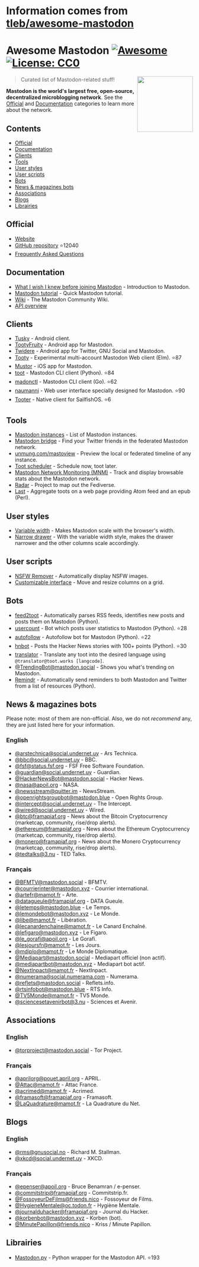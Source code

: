 # Information comes from [tleb/awesome-mastodon](https://github.com/tleb/awesome-mastodon)
# Awesome Mastodon [![Awesome](https://cdn.rawgit.com/sindresorhus/awesome/d7305f38d29fed78fa85652e3a63e154dd8e8829/media/badge.svg)](https://github.com/sindresorhus/awesome) [![License: CC0](https://img.shields.io/badge/License-CC0-lightgrey.svg)](https://creativecommons.org/publicdomain/zero/1.0/)


[<img src="https://rawgit.com/tleb/awesome-mastodon/master/mastodon-logo.svg" align="right" width="150">](https://joinmastodon.org)

> Curated list of Mastodon-related stuff!

**Mastodon is the world's largest free, open-source, decentralized microblogging network**. See the [Official](#official) and [Documentation](#documentation) categories to learn more about the network.

## Contents

* [Official](#official)
* [Documentation](#documentation)
* [Clients](#clients)
* [Tools](#tools)
* [User styles](#user-styles)
* [User scripts](#user-scripts)
* [Bots](#bots)
* [News & magazines bots](#news--magazines-bots)
* [Associations](#associatons)
* [Blogs](#blogs)
* [Librairies](#librairies)

## Official

* [Website](https://joinmastodon.org)
* [GitHub repository](https://github.com/tootsuite/mastodon) :star:12040
* [Frequently Asked Questions](https://github.com/tootsuite/documentation/blob/master/Using-Mastodon/FAQ.md)

## Documentation

* [What I wish I knew before joining Mastodon](https://hackernoon.com/what-i-wish-i-knew-before-joining-mastodon-7a17e7f12a2b) - Introduction to Mastodon.
* [Mastodon tutorial](http://cassolotl.tumblr.com/post/161825902540) - Quick Mastodon tutorial.
* [Wiki](https://en.mstdn.wiki/Main_Page) - The Mastodon Community Wiki.
* [API overview](https://github.com/tootsuite/documentation/blob/master/Using-the-API/API.md)

## Clients

* [Tusky](https://play.google.com/store/apps/details?id=com.keylesspalace.tusky) - Android client.
* [TootyFruity](https://play.google.com/store/apps/details?id=ch.kevinegli.tootyfruity221258) - Android app for Mastodon.
* [Twidere](https://f-droid.org/packages/org.mariotaku.twidere/) - Android app for Twitter, GNU Social and Mastodon.
* [Tooty](https://github.com/n1k0/tooty) - Experimental multi-account Mastodon Web client (Elm). :star:87
* [Mustor](https://itunes.apple.com/app/id1229531204) - iOS app for Mastodon.
* [toot](https://github.com/ihabunek/toot) - Mastodon CLI client (Python). :star:84
* [madonctl](https://github.com/McKael/madonctl) - Mastodon CLI client (Go). :star:62
* [naumanni](https://github.com/naumanni/naumanni) - Web user interface specially designed for Mastodon. :star:90
* [Tooter](https://github.com/dysk0/harbour-tooter) - Native client for SailfishOS. :star:6

## Tools

* [Mastodon instances](https://instances.social/list) - List of Mastodon instances.
* [Mastodon bridge](https://bridge.joinmastodon.org/) - Find your Twitter friends in the federated Mastodon network.
* [unmung.com/mastoview](http://www.unmung.com/mastoview) - Preview the local or federated timeline of any instance.
* [Toot scheduler](https://scheduler.mastodon.tools/) - Schedule now, toot later.
* [Mastodon Network Monitoring (MNM)](https://dashboards.mnm.social/) - Track and display browsable stats about the Mastodon network.
* [Radar](http://radar.amberstone.digital/) - Project to map out the Fediverse.
* [Last](https://framagit.org/luc/last) - Aggregate toots on a web page providing Atom feed and an epub (Perl).

## User styles

* [Variable width](https://userstyles.org/styles/139721/mastodon-variable-width) - Makes Mastodon scale with the browser's width.
* [Narrow drawer](https://userstyles.org/styles/141457/mastodon-dynamic-wide-columns-narrow-drawer) - With the variable width style, makes the drawer narrower and the other columns scale accordingly.

## User scripts

* [NSFW Remover](https://greasyfork.org/fr/scripts/29228-mastodon-nsfw-remover) - Automatically display NSFW images.
* [Customizable interface](https://openuserjs.org/scripts/bl00m/Mastodon_Customizable_Interface) - Move and resize columns on a grid.

## Bots

* [feed2toot](https://gitlab.com/chaica/feed2toot) - Automatically parses RSS feeds, identifies new posts and posts them on Mastodon (Python).
* [usercount](https://github.com/josefkenny/usercount) - Bot which posts user statistics to Mastodon (Python). :star:28
* [autofollow](https://github.com/gled-rs/mastodon-autofollow) - Autofollow bot for Mastodon (Python). :star:22
* [hnbot](https://github.com/raymestalez/mastodon-hnbot) - Posts the Hacker News stories with 100+ points (Python). :star:30
* [translator](https://christopher.su/projects/translator/) - Translate any toot into the desired language using `@translator@toot.works [langcode]`.
* [@TrendingBot@mastodon.social](https://mastodon.social/@TrendingBot) - Shows you what's trending on Mastodon.
* [Remindr](https://gitlab.com/chaica/remindr) - Automatically send reminders to both Mastodon and Twitter from a list of resources (Python).

## News & magazines bots

Please note: most of them are non-official. Also, we do not *recommend* any, they are just listed here for your information.

### English

* [@arstechnica@social.undernet.uy](https://social.undernet.uy/arstechnica) - Ars Technica.
* [@bbc@social.undernet.uy](https://social.undernet.uy/bbc) - BBC.
* [@fsf@status.fsf.org](https://status.fsf.org/fsf) - FSF Free Software Foundation.
* [@guardian@social.undernet.uy](https://social.undernet.uy/guardian) - Guardian.
* [@HackerNewsBot@mastodon.social](https://mastodon.social/@HackerNewsBot) - Hacker News.
* [@nasa@apoil.org](https://apoil.org/@nasa) - NASA.
* [@newsstream@quitter.im](https://quitter.im/newsstream) - NewsStream.
* [@openrightsgroupbot@mastodon.blue](https://mastodon.blue/@openrightsgroupbot) - Open Rights Group.
* [@intercept@social.undernet.uy](https://social.undernet.uy/intercept) - The Intercept.
* [@wired@social.undernet.uy](https://social.undernet.uy/wired) - Wired.
* [@btc@framapiaf.org](https://framapiaf.org/@btc) - News about the Bitcoin Cryptocurrency (marketcap, community, rise/drop alerts).
* [@ethereum@framapiaf.org](https://framapiaf.org/@ethereum) - News about the Ethereum Cryptocurrency (marketcap, community, rise/drop alerts).
* [@monero@framapiaf.org](https://framapiaf.org/@monero) - News about the Monero Cryptocurrency (marketcap, community, rise/drop alerts).
* [@tedtalks@3.nu](https://3.nu/@tedtalks) - TED Talks.

### Français

* [@BFMTV@mastodon.social](https://mastodon.social/@BFMTV) - BFMTV.
* [@courrierinter@mastodon.xyz](https://mastodon.xyz/@courrierinter) - Courrier international.
* [@artefr@mamot.fr](https://mamot.fr/@artefr) - Arte.
* [@datagueule@framapiaf.org](https://framapiaf.org/@datagueule) - DATA Gueule.
* [@letemps@mastodon.blue](https://mastodon.blue/@letemps) - Le Temps.
* [@lemondebot@mastodon.xyz](https://mastodon.xyz/@lemondebot) - Le Monde.
* [@libe@mamot.fr](https://mamot.fr/@libe) - Libération.
* [@lecanardenchaine@mamot.fr](https://mamot.fr/@lecanardenchaine) - Le Canard Enchaîné.
* [@lefigaro@mastodon.xyz](https://mastodon.xyz/@lefigaro) - Le Figaro.
* [@le_gorafi@apoil.org](https://apoil.org/@le_gorafi) - Le Gorafi.
* [@lesjoursfr@mamot.fr](https://mamot.fr/@lesjoursfr) - Les Jours.
* [@mdiplo@mamot.fr](https://mamot.fr/@mdiplo) - Le Monde Diplomatique.
* [@Mediapart@mastodon.social](https://mastodon.social/@Mediapart) - Mediapart officiel (non actif).
* [@mediapartbot@mastodon.xyz](https://mastodon.xyz/@mediapartbot) - Mediapart bot actif.
* [@NextInpact@mamot.fr](https://mamot.fr/@NextInpact) - NextInpact.
* [@numerama@social.numerama.com](https://social.numerama.com/@numerama) - Numerama.
* [@reflets@mastodon.social](https://mastodon.social/@reflets) - Reflets.info.
* [@rtsinfobot@mastodon.blue](https://mastodon.blue/@rtsinfobot) - RTS Info.
* [@TV5Monde@mamot.fr](https://mamot.fr/@TV5Monde) - TV5 Monde.
* [@sciencesetavenirbot@3.nu](https://3.nu/@sciencesetavenir) - Sciences et Avenir.

## Associations

### English

* [@torproject@mastodon.social](https://mastodon.social/@torproject) - Tor Project.

### Français

* [@aprilorg@pouet.april.org](https://pouet.april.org/@aprilorg) - APRIL.
* [@Attac@mamot.fr](https://mamot.fr/@Attac) - Attac France.
* [@acrimed@mamot.fr](https://mamot.fr/@acrimed) - Acrimed.
* [@framasoft@framapiaf.org](https://framapiaf.org/@Framasoft) - Framasoft.
* [@LaQuadrature@mamot.fr](https://mamot.fr/@LaQuadrature) - La Quadrature du Net.

## Blogs

### English

* [@rms@gnusocial.no](https://gnusocial.no/rms) - Richard M. Stallman.
* [@xkcd@social.undernet.uy](https://social.undernet.uy/xkcd) - XKCD.

### Français

* [@epenser@apoil.org](https://apoil.org/@epenser) - Bruce Benamran / e-penser.
* [@commitstrip@framapiaf.org](https://framapiaf.org/@commitstrip) - Commitstrip.fr.
* [@FossoyeurDeFilms@friends.nico](https://friends.nico/@FossoyeurdeFilms) - Fossoyeur de Films.
* [@HygieneMentale@oc.todon.fr](https://oc.todon.fr/@HygieneMentale) - Hygiène Mentale.
* [@journalduhacker@framapiaf.org](https://framapiaf.org/@journalduhacker) - Journal du Hacker.
* [@korbenbot@mastodon.xyz](https://mastodon.xyz/@korbenbot) - Korben (bot).
* [@MinutePapillon@friends.nico](https://friends.nico/@MinutePapillon) - Kriss / Minute Papillon.

## Librairies

* [Mastodon.py](https://github.com/halcy/Mastodon.py) - Python wrapper for the Mastodon API. :star:193

